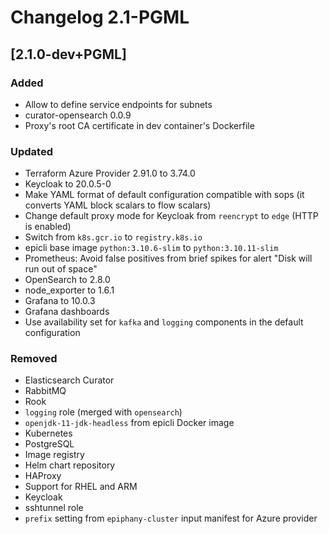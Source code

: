 <!-- markdownlint-disable-file no-duplicate-header -->
# Changelog 2.1-PGML

## [2.1.0-dev+PGML]

### Added

- Allow to define service endpoints for subnets
- curator-opensearch 0.0.9
- Proxy's root CA certificate in dev container's Dockerfile

### Updated

- Terraform Azure Provider 2.91.0 to 3.74.0
- Keycloak to 20.0.5-0
- Make YAML format of default configuration compatible with sops (it converts YAML block scalars to flow scalars)
- Change default proxy mode for Keycloak from `reencrypt` to `edge` (HTTP is enabled)
- Switch from `k8s.gcr.io` to `registry.k8s.io`
- epicli base image `python:3.10.6-slim` to `python:3.10.11-slim`
- Prometheus: Avoid false positives from brief spikes for alert "Disk will run out of space"
- OpenSearch to 2.8.0
- node_exporter to 1.6.1
- Grafana to 10.0.3
- Grafana dashboards
- Use availability set for `kafka` and `logging` components in the default configuration

### Removed

- Elasticsearch Curator
- RabbitMQ
- Rook
- `logging` role (merged with `opensearch`)
- `openjdk-11-jdk-headless` from epicli Docker image
- Kubernetes
- PostgreSQL
- Image registry
- Helm chart repository
- HAProxy
- Support for RHEL and ARM
- Keycloak
- sshtunnel role
- `prefix` setting from `epiphany-cluster` input manifest for Azure provider
